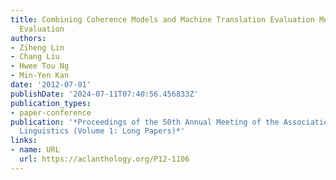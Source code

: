 ```yaml
---
title: Combining Coherence Models and Machine Translation Evaluation Metrics for Summarization
  Evaluation
authors:
- Ziheng Lin
- Chang Liu
- Hwee Tou Ng
- Min-Yen Kan
date: '2012-07-01'
publishDate: '2024-07-11T07:40:56.456833Z'
publication_types:
- paper-conference
publication: '*Proceedings of the 50th Annual Meeting of the Association for Computational
  Linguistics (Volume 1: Long Papers)*'
links:
- name: URL
  url: https://aclanthology.org/P12-1106
---
```

